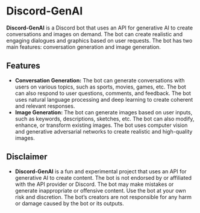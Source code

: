 # Discord-GenAI
__Discord-GenAI__ is a Discord bot that uses an API for generative AI to create conversations and images on demand. The bot can create realistic and engaging dialogues and graphics based on user requests. The bot has two main features: conversation generation and image generation.

## Features
- __Conversation Generation:__ The bot can generate conversations with users on various topics, such as sports, movies, games, etc. The bot can also respond to user questions, comments, and feedback. The bot uses natural language processing and deep learning to create coherent and relevant responses.
- __Image Generation:__ The bot can generate images based on user inputs, such as keywords, descriptions, sketches, etc. The bot can also modify, enhance, or transform existing images. The bot uses computer vision and generative adversarial networks to create realistic and high-quality images.

## Disclaimer
- __Discord-GenAI__ is a fun and experimental project that uses an API for generative AI to create content. The bot is not endorsed by or affiliated with the API provider or Discord. The bot may make mistakes or generate inappropriate or offensive content. Use the bot at your own risk and discretion. The bot’s creators are not responsible for any harm or damage caused by the bot or its outputs.